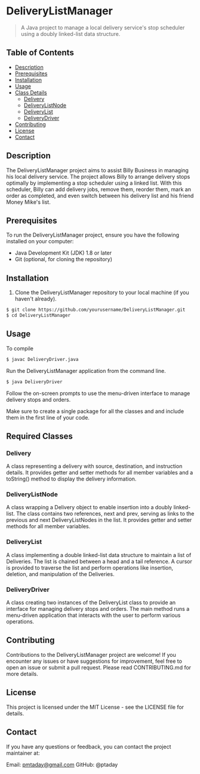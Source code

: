 
# DeliveryListManager

> A Java project to manage a local delivery service's stop scheduler using a doubly linked-list data structure.

## Table of Contents

- [Description](#description)
- [Prerequisites](#prerequisites)
- [Installation](#installation)
- [Usage](#usage)
- [Class Details](#class-details)
  - [Delivery](#Delivery)
  - [DeliveryListNode](#DeliveryListNode)
  - [DeliveryList](#DeliveryList)
  - [DeliveryDriver](#DeliveryDriver)
- [Contributing](#contributing)
- [License](#license)
- [Contact](#contact)
  
## Description

The DeliveryListManager project aims to assist Billy Business in managing his local delivery service. The project allows Billy to arrange delivery stops optimally by implementing a stop scheduler using a linked list. With this scheduler, Billy can add delivery jobs, remove them, reorder them, mark an order as completed, and even switch between his delivery list and his friend Money Mike's list.

## Prerequisites

To run the DeliveryListManager project, ensure you have the following installed on your computer:

- Java Development Kit (JDK) 1.8 or later
- Git (optional, for cloning the repository)

## Installation

1. Clone the DeliveryListManager repository to your local machine (if you haven't already).

```bash
$ git clone https://github.com/yourusername/DeliveryListManager.git
$ cd DeliveryListManager
```
## Usage
To compile 
```bash
$ javac DeliveryDriver.java
```
Run the DeliveryListManager application from the command line.
```bash
$ java DeliveryDriver
```
Follow the on-screen prompts to use the menu-driven interface to manage delivery stops and orders.

Make sure to create a single package for all the classes and and include them in the first line of your code.

## Required Classes

### Delivery
A class representing a delivery with source, destination, and instruction details. It provides getter and setter methods for all member variables and a toString() method to display the delivery information.

### DeliveryListNode
A class wrapping a Delivery object to enable insertion into a doubly linked-list. The class contains two references, next and prev, serving as links to the previous and next DeliveryListNodes in the list. It provides getter and setter methods for all member variables.

### DeliveryList
A class implementing a double linked-list data structure to maintain a list of Deliveries. The list is chained between a head and a tail reference. A cursor is provided to traverse the list and perform operations like insertion, deletion, and manipulation of the Deliveries.

### DeliveryDriver
A class creating two instances of the DeliveryList class to provide an interface for managing delivery stops and orders. The main method runs a menu-driven application that interacts with the user to perform various operations.

## Contributing
Contributions to the DeliveryListManager project are welcome! If you encounter any issues or have suggestions for improvement, feel free to open an issue or submit a pull request. Please read CONTRIBUTING.md for more details.

## License
This project is licensed under the MIT License - see the LICENSE file for details.

## Contact
If you have any questions or feedback, you can contact the project maintainer at:

Email: pmtaday@gmail.com
GitHub: @ptaday

